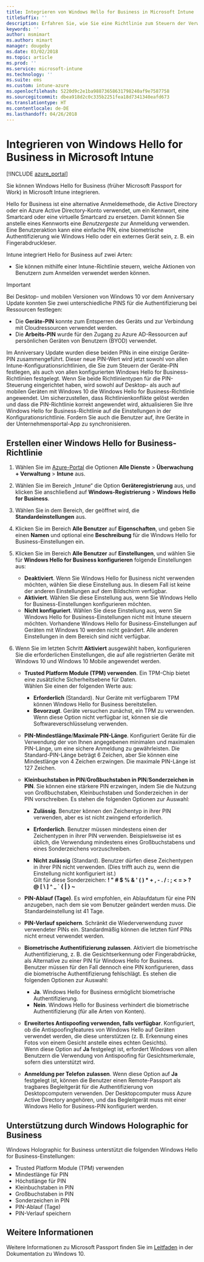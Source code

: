 ```yaml
---
title: Integrieren von Windows Hello for Business in Microsoft Intune
titleSuffix: ''
description: Erfahren Sie, wie Sie eine Richtlinie zum Steuern der Verwendung von Windows Hello for Business auf verwalteten Geräten erstellen.
keywords: ''
author: msmimart
ms.author: mimart
manager: dougeby
ms.date: 03/02/2018
ms.topic: article
ms.prod: ''
ms.service: microsoft-intune
ms.technology: ''
ms.suite: ems
ms.custom: intune-azure
ms.openlocfilehash: 5220d9c2e1ba98873658631798240af9e7587758
ms.sourcegitcommit: dbea918d2c0c335b2251fea18d7341340eafd673
ms.translationtype: HT
ms.contentlocale: de-DE
ms.lasthandoff: 04/26/2018
---
```

# <a name="integrate-windows-hello-for-business-with-microsoft-intune"></a>Integrieren von Windows Hello for Business in Microsoft Intune


[!INCLUDE [azure_portal](./includes/azure_portal.md)]

Sie können Windows Hello for Business (früher Microsoft Passport for Work) in Microsoft Intune integrieren.

 Hello for Business ist eine alternative Anmeldemethode, die Active Directory oder ein Azure Active Directory-Konto verwendet, um ein Kennwort, eine Smartcard oder eine virtuelle Smartcard zu ersetzen. Damit können Sie anstelle eines Kennworts eine *Benutzergeste* zur Anmeldung verwenden. Eine Benutzeraktion kann eine einfache PIN, eine biometrische Authentifizierung wie Windows Hello oder ein externes Gerät sein, z. B. ein Fingerabdruckleser.

Intune integriert Hello for Business auf zwei Arten:

-   Sie können mithilfe einer Intune-Richtlinie steuern, welche Aktionen von Benutzern zum Anmelden verwendet werden können.

<!--- -   You can store authentication certificates in the Windows Hello for Business key storage provider (KSP). For more information, see [Secure resource access with certificate profiles in Microsoft Intune](secure-resource-access-with-certificate-profiles.md). --->

> [!IMPORTANT]
> Bei Desktop- und mobilen Versionen von Windows 10 vor dem Anniversary Update konnten Sie zwei unterschiedliche PINS für die Authentifizierung bei Ressourcen festlegen:
> - Die **Geräte-PIN** konnte zum Entsperren des Geräts und zur Verbindung mit Cloudressourcen verwendet werden.
> - Die **Arbeits-PIN** wurde für den Zugang zu Azure AD-Ressourcen auf persönlichen Geräten von Benutzern (BYOD) verwendet.
> 
> Im Anniversary Update wurden diese beiden PINs in eine einzige Geräte-PIN zusammengeführt.
> Dieser neue PIN-Wert wird jetzt sowohl von allen Intune-Konfigurationsrichtlinien, die Sie zum Steuern der Geräte-PIN festlegen, als auch von allen konfigurierten Windows Hello for Business-Richtlinien festgelegt.
> Wenn Sie beide Richtlinientypen für die PIN-Steuerung eingerichtet haben, wird sowohl auf Desktop- als auch auf mobilen Geräten mit Windows 10 die Windows Hello for Business-Richtlinie angewendet.
> Um sicherzustellen, dass Richtlinienkonflikte gelöst werden und dass die PIN-Richtlinie korrekt angewendet wird, aktualisieren Sie Ihre Windows Hello for Business-Richtlinie auf die Einstellungen in der Konfigurationsrichtlinie. Fordern Sie auch die Benutzer auf, ihre Geräte in der Unternehmensportal-App zu synchronisieren.



## <a name="create-a-windows-hello-for-business-policy"></a>Erstellen einer Windows Hello for Business-Richtlinie

1. Wählen Sie im [Azure-Portal](https://portal.azure.com) die Optionen **Alle Dienste** > **Überwachung + Verwaltung** > **Intune** aus.

2. Wählen Sie im Bereich „Intune“ die Option **Geräteregistrierung** aus, und klicken Sie anschließend auf **Windows-Registrierung** > **Windows Hello for Business**.

3. Wählen Sie in dem Bereich, der geöffnet wird, die **Standardeinstellungen** aus.

4. Klicken Sie im Bereich **Alle Benutzer** auf **Eigenschaften**, und geben Sie einen **Namen** und optional eine **Beschreibung** für die Windows Hello for Business-Einstellungen ein.

5. Klicken Sie im Bereich **Alle Benutzer** auf **Einstellungen**, und wählen Sie für **Windows Hello for Business konfigurieren** folgende Einstellungen aus:

    - **Deaktiviert**. Wenn Sie Windows Hello for Business nicht verwenden möchten, wählen Sie diese Einstellung aus. In diesem Fall ist keine der anderen Einstellungen auf dem Bildschirm verfügbar.
    - **Aktiviert**. Wählen Sie diese Einstellung aus, wenn Sie Windows Hello for Business-Einstellungen konfigurieren möchten.
    - **Nicht konfiguriert**. Wählen Sie diese Einstellung aus, wenn Sie Windows Hello for Business-Einstellungen nicht mit Intune steuern möchten. Vorhandene Windows Hello for Business-Einstellungen auf Geräten mit Windows 10 werden nicht geändert. Alle anderen Einstellungen in dem Bereich sind nicht verfügbar.

6. Wenn Sie im letzten Schritt **Aktiviert** ausgewählt haben, konfigurieren Sie die erforderlichen Einstellungen, die auf alle registrierten Geräte mit Windows 10 und Windows 10 Mobile angewendet werden.

   - **Trusted Platform Module (TPM) verwenden**. Ein TPM-Chip bietet eine zusätzliche Sicherheitsebene für Daten.<br>Wählen Sie einen der folgenden Werte aus:

     - **Erforderlich** (Standard). Nur Geräte mit verfügbarem TPM können Windows Hello for Business bereitstellen.
     - **Bevorzugt**. Geräte versuchen zunächst, ein TPM zu verwenden. Wenn diese Option nicht verfügbar ist, können sie die Softwareverschlüsselung verwenden.

   - **PIN-Mindestlänge**/**Maximale PIN-Länge**. Konfiguriert Geräte für die Verwendung der von Ihnen angegebenen minimalen und maximalen PIN-Länge, um eine sichere Anmeldung zu gewährleisten. Die Standard-PIN-Länge beträgt 6 Zeichen, aber Sie können eine Mindestlänge von 4 Zeichen erzwingen. Die maximale PIN-Länge ist 127 Zeichen.

   - **Kleinbuchstaben in PIN**/**Großbuchstaben in PIN**/**Sonderzeichen in PIN**. Sie können eine stärkere PIN erzwingen, indem Sie die Nutzung von Großbuchstaben, Kleinbuchstaben und Sonderzeichen in der PIN vorschreiben. Es stehen die folgenden Optionen zur Auswahl:

     - **Zulässig**. Benutzer können den Zeichentyp in ihrer PIN verwenden, aber es ist nicht zwingend erforderlich.

     - **Erforderlich**. Benutzer müssen mindestens einen der Zeichentypen in ihrer PIN verwenden. Beispielsweise ist es üblich, die Verwendung mindestens eines Großbuchstabens und eines Sonderzeichens vorzuschreiben.

     - **Nicht zulässig** (Standard). Benutzer dürfen diese Zeichentypen in ihrer PIN nicht verwenden. (Dies trifft auch zu, wenn die Einstellung nicht konfiguriert ist.)<br>Gilt für diese Sonderzeichen: **! " # $ % &amp; ' ( ) &#42; + , - . / : ; &lt; = &gt; ? @ [ \ ] ^ _ &#96; { &#124; } ~**

   - **PIN-Ablauf (Tage)**. Es wird empfohlen, ein Ablaufdatum für eine PIN anzugeben, nach dem sie vom Benutzer geändert werden muss. Die Standardeinstellung ist 41 Tage.

   - **PIN-Verlauf speichern**. Schränkt die Wiederverwendung zuvor verwendeter PINs ein. Standardmäßig können die letzten fünf PINs nicht erneut verwendet werden.

   - **Biometrische Authentifizierung zulassen**. Aktiviert die biometrische Authentifizierung, z. B. die Gesichtserkennung oder Fingerabdrücke, als Alternative zu einer PIN für Windows Hello for Business. Benutzer müssen für den Fall dennoch eine PIN konfigurieren, dass die biometrische Authentifizierung fehlschlägt. Es stehen die folgenden Optionen zur Auswahl:

     - **Ja**. Windows Hello for Business ermöglicht biometrische Authentifizierung.
     - **Nein**. Windows Hello for Business verhindert die biometrische Authentifizierung (für alle Arten von Konten).

   - **Erweitertes Antispoofing verwenden, falls verfügbar**. Konfiguriert, ob die Antispoofingfeatures von Windows Hello auf Geräten verwendet werden, die diese unterstützen (z. B. Erkennung eines Fotos von einem Gesicht anstelle eines echten Gesichts).<br>Wenn diese Option auf **Ja** festgelegt ist, erfordert Windows von allen Benutzern die Verwendung von Antispoofing für Gesichtsmerkmale, sofern dies unterstützt wird.

   - **Anmeldung per Telefon zulassen**. Wenn diese Option auf **Ja** festgelegt ist, können die Benutzer einen Remote-Passport als tragbares Begleitgerät für die Authentifizierung von Desktopcomputern verwenden. Der Desktopcomputer muss Azure Active Directory angehören, und das Begleitgerät muss mit einer Windows Hello for Business-PIN konfiguriert werden.

## <a name="windows-holographic-for-business-support"></a>Unterstützung durch Windows Holographic for Business

Windows Holographic for Business unterstützt die folgenden Windows Hello for Business-Einstellungen:

- Trusted Platform Module (TPM) verwenden
- Mindestlänge für PIN
- Höchstlänge für PIN
- Kleinbuchstaben in PIN
- Großbuchstaben in PIN
- Sonderzeichen in PIN
- PIN-Ablauf (Tage)
- PIN-Verlauf speichern

## <a name="further-information"></a>Weitere Informationen
Weitere Informationen zu Microsoft Passport finden Sie im [Leitfaden](https://technet.microsoft.com/library/mt589441.aspx) in der Dokumentation zu Windows 10.
